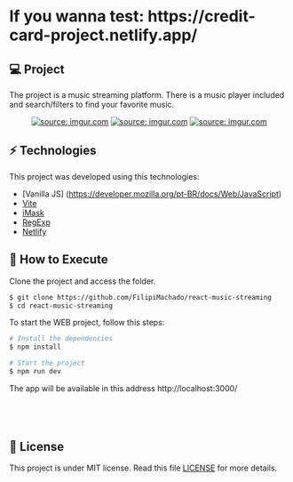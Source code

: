 <h1>
  If you wanna test: https://credit-card-project.netlify.app/
</h1>

## 💻 Project

The project is a music streaming platform. There is a music player included and search/filters to find your favorite music.

<p align="center">
  <a href="https://imgur.com/Kz6aBCN"><img src="https://imgur.com/Kz6aBCN.png" title="source: imgur.com" /></a>
  <a href="https://imgur.com/bbthLbv"><img src="https://imgur.com/bbthLbv.png" title="source: imgur.com" /></a>
  <a href="https://imgur.com/hQQDkV6"><img src="https://imgur.com/hQQDkV6.png" title="source: imgur.com" /></a>

<br>

## ⚡ Technologies

This project was developed using this technologies:

- [Vanilla JS] (https://developer.mozilla.org/pt-BR/docs/Web/JavaScript)
- [Vite](https://vitejs.dev/)
- [iMask](https://imask.js.org/)
- [RegExp](https://developer.mozilla.org/en-US/docs/Web/JavaScript/Guide/Regular_Expressions)
- [Netlify](https://www.netlify.com/)

## 🚀 How to Execute

Clone the project and access the folder.

```bash
$ git clone https://github.com/FilipiMachado/react-music-streaming
$ cd react-music-streaming
```

To start the WEB project, follow this steps:
```bash
# Install the dependencies
$ npm install

# Start the project
$ npm run dev
```
The app will be available in this address http://localhost:3000/

## <br>

## 📝 License

This project is under MIT license. Read this file [LICENSE](LICENSE.md) for more details.
